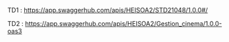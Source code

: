 TD1 : https://app.swaggerhub.com/apis/HEISOA2/STD21048/1.0.0#/


TD2 : https://app.swaggerhub.com/apis/HEISOA2/Gestion_cinema/1.0.0-oas3
